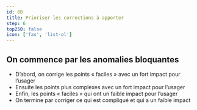 ```yaml
---
id: 6B
title: Prioriser les corrections à apporter
step: 6
top250: false
icon: ['fas', 'list-ol']
---
```


## On commence par les anomalies bloquantes

* D’abord, on corrige les points « faciles » avec un fort impact pour l’usager
* Ensuite les points plus complexes avec un fort impact pour l’usager
* Enfin, les points « faciles » qui ont un faible impact pour l’usager
* On termine par corriger ce qui est compliqué et qui a un faible impact
